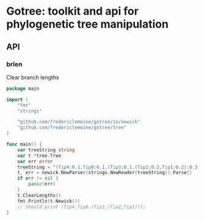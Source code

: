 # Gotree: toolkit and api for phylogenetic tree manipulation

## API

### brlen

Clear branch lengths
```go
package main

import (
	"fmt"
	"strings"

	"github.com/fredericlemoine/gotree/io/newick"
	"github.com/fredericlemoine/gotree/tree"
)

func main() {
	var treeString string
	var t *tree.Tree
	var err error
	treeString = "(Tip4:0.1,Tip0:0.1,(Tip3:0.1,(Tip2:0.2,Tip1:0.2):0.3):0.4);"
	t, err = newick.NewParser(strings.NewReader(treeString)).Parse()
	if err != nil {
		panic(err)
	}
	t.ClearLengths()
	fmt.Println(t.Newick())
	// Should print (Tip4,Tip0,(Tip3,(Tip2,Tip1)));
}
```

